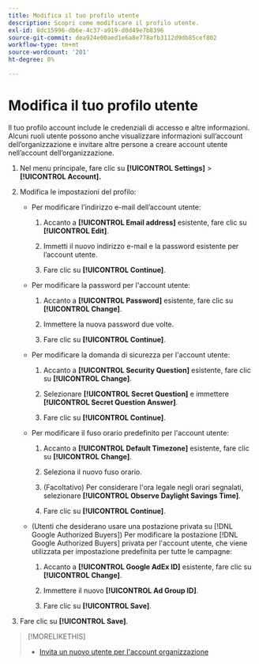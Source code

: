 ```yaml
---
title: Modifica il tuo profilo utente
description: Scopri come modificare il profilo utente.
exl-id: 8dc15996-db6e-4c37-a919-d0d49e7b8396
source-git-commit: dea924e00aed1e6a8e778afb3112d9db85cef802
workflow-type: tm+mt
source-wordcount: '201'
ht-degree: 0%

---
```


# Modifica il tuo profilo utente

Il tuo profilo account include le credenziali di accesso e altre informazioni. Alcuni ruoli utente possono anche visualizzare informazioni sull’account dell’organizzazione e invitare altre persone a creare account utente nell’account dell’organizzazione.

1. Nel menu principale, fare clic su **[!UICONTROL Settings]** > **[!UICONTROL Account].**

1. Modifica le impostazioni del profilo:

   * Per modificare l’indirizzo e-mail dell’account utente:

      1. Accanto a **[!UICONTROL Email address]** esistente, fare clic su **[!UICONTROL Edit]**.

      1. Immetti il nuovo indirizzo e-mail e la password esistente per l’account utente.

      1. Fare clic su **[!UICONTROL Continue]**.

   * Per modificare la password per l&#39;account utente:

      1. Accanto a **[!UICONTROL Password]** esistente, fare clic su **[!UICONTROL Change]**.

      1. Immettere la nuova password due volte.

      1. Fare clic su **[!UICONTROL Continue]**.

   * Per modificare la domanda di sicurezza per l&#39;account utente:

      1. Accanto a **[!UICONTROL Security Question]** esistente, fare clic su **[!UICONTROL Change]**.

      1. Selezionare **[!UICONTROL Secret Question]** e immettere **[!UICONTROL Secret Question Answer]**.

      1. Fare clic su **[!UICONTROL Continue]**.

   * Per modificare il fuso orario predefinito per l&#39;account utente:

      1. Accanto a **[!UICONTROL Default Timezone]** esistente, fare clic su **[!UICONTROL Change]**.

      1. Seleziona il nuovo fuso orario.

      1. (Facoltativo) Per considerare l&#39;ora legale negli orari segnalati, selezionare **[!UICONTROL Observe Daylight Savings Time]**.

      1. Fare clic su **[!UICONTROL Continue]**.

   * (Utenti che desiderano usare una postazione privata su [!DNL Google Authorized Buyers]) Per modificare la postazione [!DNL Google Authorized Buyers] privata per l&#39;account utente, che viene utilizzata per impostazione predefinita per tutte le campagne:

      1. Accanto a **[!UICONTROL Google AdEx ID]** esistente, fare clic su **[!UICONTROL Change]**.

      1. Immettere il nuovo **[!UICONTROL Ad Group ID]**.

      1. Fare clic su **[!UICONTROL Save]**.

1. Fare clic su **[!UICONTROL Save]**.

>[!MORELIKETHIS]
>
>* [Invita un nuovo utente per l&#39;account organizzazione](user-invite.md)

<!-- >* [User Profile and Organization Account Settings](user-and-account-settings.md) -->
